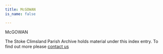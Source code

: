 ```yaml
---
title: McGOWAN
is_name: false

---
```


McGOWAN


The Stoke Climsland Parish Archive holds material under this index entry. To find out more please [contact us](/contact/)
